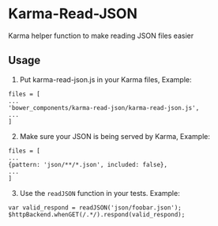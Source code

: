# Karma-Read-JSON
Karma helper function to make reading JSON files easier

## Usage

1. Put karma-read-json.js in your Karma files, Example: 
```
files = [
...
'bower_components/karma-read-json/karma-read-json.js',
...
]
```

2. Make sure your JSON is being served by Karma, Example:
```
files = [
...
{pattern: 'json/**/*.json', included: false},
...
]
```

3. Use the `readJSON` function in your tests. Example:
```
var valid_respond = readJSON('json/foobar.json');
$httpBackend.whenGET(/.*/).respond(valid_respond);
```